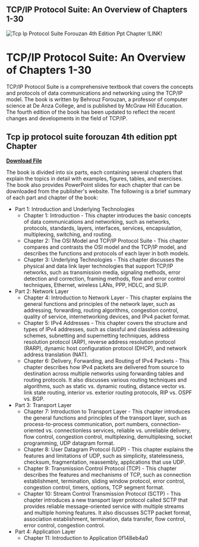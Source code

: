 ## TCP/IP Protocol Suite: An Overview of Chapters 1-30

 
![Tcp Ip Protocol Suite Forouzan 4th Edition Ppt Chapter !LINK!](https://encrypted-tbn0.gstatic.com/images?q=tbn:ANd9GcSBwpeHc_g-bjenFxX_YNVlhvPwjB71inYHF9U37CPJbPH4bMW-i9CwUVyY)

 
# TCP/IP Protocol Suite: An Overview of Chapters 1-30
 
TCP/IP Protocol Suite is a comprehensive textbook that covers the concepts and protocols of data communications and networking using the TCP/IP model. The book is written by Behrouz Forouzan, a professor of computer science at De Anza College, and is published by McGraw Hill Education. The fourth edition of the book has been updated to reflect the recent changes and developments in the field of TCP/IP.
 
## Tcp ip protocol suite forouzan 4th edition ppt Chapter


[**Download File**](https://www.google.com/url?q=https%3A%2F%2Fgeags.com%2F2tKWFD&sa=D&sntz=1&usg=AOvVaw0_5Rc2N-KDHtO5BRp8Yw4m)

 
The book is divided into six parts, each containing several chapters that explain the topics in detail with examples, figures, tables, and exercises. The book also provides PowerPoint slides for each chapter that can be downloaded from the publisher's website. The following is a brief summary of each part and chapter of the book:
 
- Part 1: Introduction and Underlying Technologies
    - Chapter 1: Introduction - This chapter introduces the basic concepts of data communications and networking, such as networks, protocols, standards, layers, interfaces, services, encapsulation, multiplexing, switching, and routing.
    - Chapter 2: The OSI Model and TCP/IP Protocol Suite - This chapter compares and contrasts the OSI model and the TCP/IP model, and describes the functions and protocols of each layer in both models.
    - Chapter 3: Underlying Technologies - This chapter discusses the physical and data link layer technologies that support TCP/IP networks, such as transmission media, signaling methods, error detection and correction, framing methods, flow and error control techniques, Ethernet, wireless LANs, PPP, HDLC, and SLIP.
- Part 2: Network Layer
    - Chapter 4: Introduction to Network Layer - This chapter explains the general functions and principles of the network layer, such as addressing, forwarding, routing algorithms, congestion control, quality of service, internetworking devices, and IPv4 packet format.
    - Chapter 5: IPv4 Addresses - This chapter covers the structure and types of IPv4 addresses, such as classful and classless addressing schemes, subnetting and supernetting techniques, address resolution protocol (ARP), reverse address resolution protocol (RARP), dynamic host configuration protocol (DHCP), and network address translation (NAT).
    - Chapter 6: Delivery, Forwarding, and Routing of IPv4 Packets - This chapter describes how IPv4 packets are delivered from source to destination across multiple networks using forwarding tables and routing protocols. It also discusses various routing techniques and algorithms, such as static vs. dynamic routing, distance vector vs. link state routing, interior vs. exterior routing protocols,
      RIP vs. OSPF vs. BGP.
- Part 3: Transport Layer
    - Chapter 7: Introduction to Transport Layer - This chapter introduces the general functions and principles of the transport layer,
      such as process-to-process communication,
      port numbers,
      connection-oriented vs. connectionless services,
      reliable vs. unreliable delivery,
      flow control,
      congestion control,
      multiplexing,
      demultiplexing,
      socket programming,
      UDP datagram format.
    - Chapter 8: User Datagram Protocol (UDP) - This chapter explains the features and limitations of UDP,
      such as simplicity,
      statelessness,
      checksum,
      fragmentation,
      reassembly,
      applications that use UDP.
    - Chapter 9: Transmission Control Protocol (TCP) - This chapter describes the features and mechanisms of TCP,
      such as connection establishment,
      termination,
      sliding window protocol,
      error control,
      congestion control,
      timers,
      options,
      TCP segment format.
    - Chapter 10: Stream Control Transmission Protocol (SCTP) - This chapter introduces a new transport layer protocol called SCTP that provides reliable message-oriented service with multiple streams and multiple homing features. It also discusses SCTP packet format,
      association establishment,
      termination,
      data transfer,
      flow control,
      error control,
      congestion control.
- Part 4: Application Layer
    - Chapter 11: Introduction to Application 0f148eb4a0
